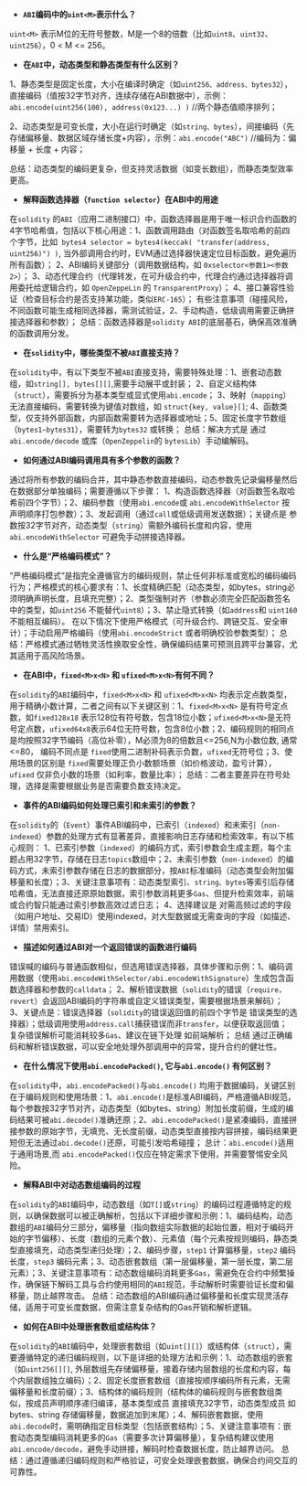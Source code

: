 - **`ABI`编码中的`uint<M>`表示什么？**

`uint<M>` 表示M位的无符号整数，M是一个8的倍数（比如`uint8`、`uint32`、`uint256`），0 < M <= 256。

- **在`ABI`中，动态类型和静态类型有什么区别？**

1、静态类型是固定长度，大小在编译时确定（如`uint256、address、bytes32`），直接编码（值按32字节对齐，连续存储在ABI数据中），示例：`abi.encode(uint256(100), address(0x123...) )`    //两个静态值顺序排列；

2、动态类型是可变长度，大小在运行时确定（如`string、bytes`），间接编码（先存储偏移量、数据区域存储长度+内容），示例：`abi.encode("ABC")`    //编码为：偏移量 + 长度 + 内容；

总结：动态类型的编码更复杂，但支持灵活数据（如变长数组），而静态类型效率更高。

- **解释函数选择器（`function selector`）在ABI中的用途**

在`solidity` 的`ABI`（应用二进制接口）中，函数选择器是用于唯一标识合约函数的4字节哈希值，包括以下核心用途：1、函数调用路由（对函数签名取哈希的前四个字节，比如` bytes4 selector = bytes4(keccak( "transfer(address, uint256)") )`, 当外部调用合约时，EVM通过选择器快速定位目标函数，避免遍历所有函数）； 2、ABI编码关键部分（调用数据结构，如 `0xselector<参数1><参数2>`）； 3、动态代理合约（代理转发，在可升级合约中，代理合约通过选择器将调用委托给逻辑合约，如 `OpenZeppeLin` 的 `TransparentProxy`）； 4、接口兼容性验证（检查目标合约是否支持某功能，类似`ERC-165`）； 有些注意事项（碰撞风险，不同函数可能生成相同选择器，需测试验证，2、手动构造，低级调用需要正确拼接选择器和参数）；  总结：函数选择器是`solidity ABI`的底层基石，确保高效准确的函数调用分发。

- **在`solidity`中，哪些类型不被`ABI`直接支持？**

在`solidity`中，有以下类型不被`ABI`直接支持，需要特殊处理：1、嵌套动态数组，如`string[], bytes[][]`,需要手动展平或封装； 2、自定义结构体（`struct`），需要拆分为基本类型或显式使用`abi.encode`； 3、映射（`mapping`）无法直接编码，需要转换为键值对数组，如 `struct{key, value}[]`; 4、函数类型，仅支持外部函数，内部函数需要转为选择器或地址；5、固定长度字节数组（`bytes1~bytes31`），需要转为`bytes32` 或转换；  总结：解决方式是 通过`abi.encode/decode` 或库（`OpenZeppelin`的 `bytesLib`）手动编解码。

- **如何通过ABI编码调用具有多个参数的函数？**

通过将所有参数的编码合并，其中静态参数直接编码，动态参数先记录偏移量然后在数据部分单独编码；需要遵循以下步骤： 1、构造函数选择器（对函数签名取哈希前四个字节）；2、编码参数（使用`abi.encode`或 `abi.encodeWithSelector` 按声明顺序打包参数）；3、发起调用（通过`call`或低级调用发送数据）；关键点是 参数按32字节对齐，动态类型（`string`）需额外编码长度和内容，使用`abi.encodeWithSelector` 可避免手动拼接选择器。

- **什么是“严格编码模式”？**

“严格编码模式”是指完全遵循官方的编码规则，禁止任何非标准或宽松的编码编码行为；严格模式的核心要求有：1、长度精确匹配（动态类型，如bytes，string必须明确声明长度，且填充完整）；2、类型强制对齐（参数必须完全匹配函数签名中的类型，如`uint256` 不能替代`uint8`）；3、禁止隐式转换（如`address`和 `uint160` 不能相互编码）。 在以下情况下使用严格模式（可升级合约、跨链交互、安全审计）；手动启用严格编码（使用`abi.encodeStrict` 或者明确校验参数类型）； 总结：严格模式通过牺牲灵活性换取安全性，确保编码结果可预测且跨平台兼容，尤其适用于高风险场景。

- **在ABI中，`fixed<M>x<N>` 和 `ufixed<M>x<N>`有何不同？**

在`solidity`的`ABI`编码中，`fixed<M>x<N>` 和 `ufixed<M>x<N>` 均表示定点数类型，用于精确小数计算，二者之间有以下关键区别：1、`fixed<M>x<N>` 是有符号定点数，如`fixed128x18` 表示128位有符号数，包含18位小数；`ufixed<M>x<N>`是无符号定点数，`ufixed64x8`表示64位无符号数，包含8位小数；2、编码规则的相同点是均按照32字节编码（高位补零），M必须为8的倍数且<=256,N为小数位数, 通常<=80， 编码不同点是 `fixed`使用二进制补码表示负数，`ufixed`无符号位；3、使用场景的区别是 `fixed`需要处理正负小数额场景（如价格波动，盈亏计算），`ufixed` 仅非负小数的场景（如利率，数量比率）； 总结：二者主要差异在符号处理，选择是需要根据业务是否需要负数支持决定。

- **事件的ABI编码如何处理已索引和未索引的参数？**

在`solidity`的（`Event`）事件ABI编码中，已索引（`indexed`）和未索引（`non-indexed`）参数的处理方式有显著差异，直接影响日志存储和检索效率，有以下核心规则： 1、已索引参数（`indexed`）的编码方式，索引参数会生成主题，每个主题占用32字节，存储在日志`topics`数组中；2、未索引参数（`non-indexed`）的编码方式，未索引参数存储在日志的数据部分，按`ABI`标准编码（动态类型会附加偏移量和长度）；3、关键注意事项有：动态类型索引、`string、bytes`等索引后存储哈希值，无法直接还原原始数据，索引参数消耗更多`Gas`、但提升检索效率，前端或合约智只能通过索引参数高效过滤日志； 4、选择建议是 对需高频过滤的字段（如用户地址、交易ID）使用indexed，对大型数据或无需查询的字段（如描述、详情）禁用索引。

- **描述如何通过ABI对一个返回错误的函数进行编码**

错误喊的编码与普通函数相似，但选用错误选择器，具体步骤和示例：1、编码调用数据（使用`abi.encodeWithSelector/abi.encodeWithSignature`）生成包含函数选择器和参数的`calldata`； 2、解析错误数据（`solidity`的错误（`require，revert`）会返回ABI编码的字符串或自定义错误类型，需要根据场景来解码）； 3、关键点是：错误选择器（`solidity`的错误返回值的前四个字节是 错误类型的选择器）；低级调用使用`address.call`捕获错误而非`transfer`，以便获取返回值； 复杂错误解析可能消耗较多`Gas`、建议在链下处理 如前端解析； 总结 通过正确编码和解析错误数据，可以安全地处理外部调用中的异常，提升合约的健壮性。

- **在什么情况下使用`abi.encodePacked()`, 它与`abi.encode()` 有何区别？**

在`solidity`中，`abi.encodePacked()`与`abi.encode()` 均用于数据编码，关键区别在于编码规则和使用场景：1、`abi.encode()`是标准ABI编码，严格遵循ABI规范，每个参数按32字节对齐，动态类型（如bytes、string）附加长度前缀，生成的编码结果可被`abi.decode()`准确还原；2、`abi.encodePacked()`是紧凑编码，直接拼接参数的原始字节，无填充、无长度前缀，动态类型直接按内容拼接，编码结果更短但无法通过`abi.decode()`还原，可能引发哈希碰撞； 总计：`abi.encode()`适用于通用场景,而 `abi.encodePacked()`仅应在特定需求下使用，并需要警惕安全风险。

- **解释ABI中对动态数组编码的过程**

在`solidity`的`ABI`编码中，动态数组（如`T[]`或`string`）的编码过程遵循特定的规则，以确保数据可以被正确解析，包括以下详细步骤和示例：1、编码结构，动态数组的`ABI`编码分三部分，偏移量（指向数组实际数据的起始位置，相对于编码开始的字节偏移）、长度（数组的元素个数）、元素值（每个元素按规则编码，静态类型直接填充，动态类型递归处理）；2、编码步骤，`step1` 计算偏移量，`step2` 编码长度，`step3` 编码元素；3、动态嵌套数组（第一层偏移量，第一层长度，第二层元素）；3、关键注意事项有：动态数组编码消耗更多`Gas`，需避免在合约中频繁操作，确保链下解码工具与合约使用相同的`ABI`规范，手动解析时需要验证长度和偏移量，防止越界攻击。 总结：动态数组的ABI编码通过偏移量和长度实现灵活存储，适用于可变长度数据，但需注意复杂结构的Gas开销和解析逻辑。

- **如何在ABI中处理嵌套数组或结构体？**

在`solidity`的`ABI`编码中，处理嵌套数组（如`uint[][]`）或结构体（`struct`），需要遵循特定的递归编码规则，以下是详细的处理方法和示例：1、动态数组的嵌套（如`uint256[][]`, 外层数组先存储偏移量，接着存储内层数组的长度和内容，每个内层数组独立编码）；2、固定长度嵌套数组（直接按顺序编码所有元素，无需偏移量和长度前缀）；3、结构体的编码规则（结构体的编码规则与嵌套数组类似，按成员声明顺序递归编译，基本类型成员 直接填充32字节，动态类型成员 如bytes、string 存储偏移量，数据追加到末尾）；4、解码嵌套数据，使用`abi.decode`时，需明确指定目标类型（包括嵌套结构）；5、关键注意事项有：嵌套动态类型编码消耗更多的`Gas`（需要多次计算偏移量），复杂结构建议使用`abi.encode/decode`，避免手动拼接，解码时检查数据长度，防止越界访问。 总结：通过遵循递归编码规则和严格验证，可安全处理嵌套数据，确保合约间交互的可靠性。


